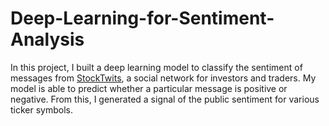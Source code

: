 # Deep-Learning-for-Sentiment-Analysis

In this project, I built a deep learning model to classify the sentiment of messages from [StockTwits](https://stocktwits.com/), a social network for investors and traders. My model is able to predict whether a particular message is positive or negative. From this, I generated a signal of the public sentiment for various ticker symbols.
